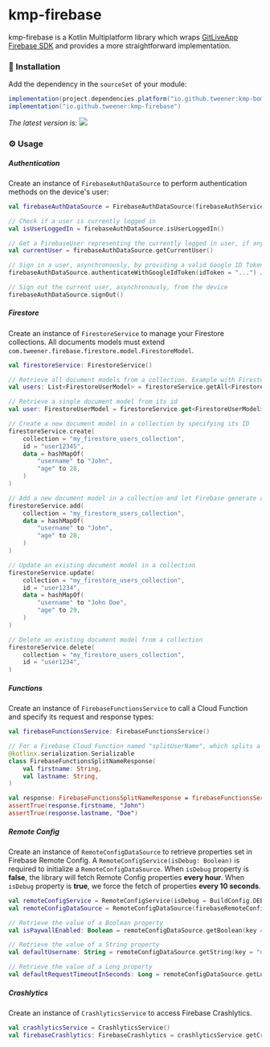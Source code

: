 # kmp-firebase

kmp-firebase is a Kotlin Multiplatform library which wraps [GitLiveApp Firebase SDK](https://github.com/GitLiveApp/firebase-kotlin-sdk) and provides a more straightforward implementation.

### 💾 Installation

Add the dependency in the `sourceSet` of your module:

```groovy
implementation(project.dependencies.platform("io.github.tweener:kmp-bom:$kmp-bom_version")) // Mandatory
implementation("io.github.tweener:kmp-firebase")
```

_The latest version
is: [![](https://img.shields.io/maven-metadata/v?metadataUrl=https%3A%2F%2Fs01.oss.sonatype.org%2Fservice%2Flocal%2Frepo_groups%2Fpublic%2Fcontent%2Fio%2Fgithub%2Ftweener%2Fkmp-bom%2Fmaven-metadata.xml)](https://central.sonatype.com/artifact/io.github.tweener/kmp-bom)_

### ⚙️ Usage

##### Authentication

Create an instance of `FirebaseAuthDataSource` to perform authentication methods on the device's user:

```kotlin
val firebaseAuthDataSource = FirebaseAuthDataSource(firebaseAuthService = FirebaseAuthService())

// Check if a user is currently logged in
val isUserLoggedIn = firebaseAuthDataSource.isUserLoggedIn()

// Get a FirebaseUser representing the currently logged in user, if any. Returns null otherwise
val currentUser = firebaseAuthDataSource.getCurrentUser()

// Sign in a user, asynchronously, by providing a valid Google ID Token (returned by Google SSO or Google Sign-In)
firebaseAuthDataSource.authenticateWithGoogleIdToken(idToken = "...") // Pass here a Google ID Token

// Sign out the current user, asynchronously, from the device
firebaseAuthDataSource.signOut()
```

##### Firestore

Create an instance of `FirestoreService` to manage your Firestore collections. All documents models must extend `com.tweener.firebase.firestore.model.FirestoreModel`.

```kotlin
val firestoreService: FirestoreService()

// Retrieve all document models from a collection. Example with FirestoreUserModel which extends FirestoreModel
val users: List<FirestoreUserModel> = firestoreService.getAll<FirestoreUserModel>(collection = "my_firestore_users_collection")

// Retrieve a single document model from its id
val user: FirestoreUserModel = firestoreService.get<FirestoreUserModel>(collection = "my_firestore_users_collection", id = "user1234")

// Create a new document model in a collection by specifying its ID
firestoreService.create(
    collection = "my_firestore_users_collection",
    id = "user12345",
    data = hashMapOf(
        "username" to "John",
        "age" to 28,
    )
)

// Add a new document model in a collection and let Firebase generate a random ID
firestoreService.add(
    collection = "my_firestore_users_collection",
    data = hashMapOf(
        "username" to "John",
        "age" to 28,
    )
)

// Update an existing document model in a collection
firestoreService.update(
    collection = "my_firestore_users_collection",
    id = "user1234",
    data = hashMapOf(
        "username" to "John Doe",
        "age" to 29,
    )
)

// Delete an existing document model from a collection
firestoreService.delete(
    collection = "my_firestore_users_collection",
    id = "user1234",
)
```

##### Functions

Create an instance of `FirebaseFunctionsService` to call a Cloud Function and specify its request and response types:

```kotlin
val firebaseFunctionsService: FirebaseFunctionsService()

// For a Firebase Cloud Function named "splitUserName", which splits a user's fullname into its firstname and lastname, you can call the function and get the response like this:
@kotlinx.serialization.Serializable
class FirebaseFunctionsSplitNameResponse(
    val firstname: String,
    val lastname: String,
)

val response: FirebaseFunctionsSplitNameResponse = firebaseFunctionsService.callFunction<String, FirebaseFunctionsSplitNameResponse>(functionName = "splitUserName", data = "John Doe")
assertTrue(response.firstname, "John")
assertTrue(response.lastname, "Doe")
```

##### Remote Config

Create an instance of `RemoteConfigDataSource` to retrieve properties set in Firebase Remote Config.
A `RemoteConfigService(isDebug: Boolean)` is required to initialize a `RemoteConfigDataSource`.
When `isDebug` property is **false**, the library will fetch Remote Config properties **every hour**. When `isDebug` property is **true**, we force the fetch of properties **every 10 seconds**.

```kotlin
val remoteConfigService = RemoteConfigService(isDebug = BuildConfig.DEBUG)
val remoteConfigDataSource = RemoteConfigDataSource(firebaseRemoteConfigService = remoteConfigService)

// Retrieve the value of a Boolean property
val isPaywallEnabled: Boolean = remoteConfigDataSource.getBoolean(key = "isPaywallEnabled", defaultValue = true)

// Retrieve the value of a String property
val defaultUsername: String = remoteConfigDataSource.getString(key = "defaultUsername", defaultValue = "John Doe")

// Retrieve the value of a Long property
val defaultRequestTimeoutInSeconds: Long = remoteConfigDataSource.getLong(key = "defaultRequestTimeoutInSeconds", defaultValue = 30L)
```

##### Crashlytics

Create an instance of `CrashlyticsService` to access Firebase Crashlytics.

```kotlin
val crashlyticsService = CrashlyticsService()
val firebaseCrashlytics: FirebaseCrashlytics = crashlyticsService.getCrashlytics()
```
